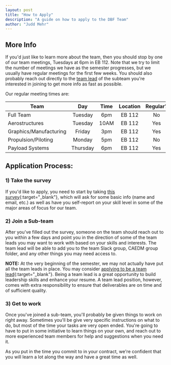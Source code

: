 ```yaml
---
layout: post
title: "How to Apply"
description: "A guide on how to apply to the DBF Team"
author: "Judd Mehr"
---
```


<!-- * TOC
{:toc} -->

## More Info
If you'd just like to learn more about the team, then you should stop by one of our team meetings, Tuesdays at 6pm in EB 112. Note that we try to limit the number of meetings we have as the semester progresses, but we usually have regular meetings for the first few weeks.  You should also probably reach out directly to the [team lead](https://aeronautics.byu.edu/DBF/members/) of the subteam you're interested in joining to get more info as fast as possible.

Our regular meeting times are:

|  Team  |   Day  |  Time  |  Location  |  Regular?  |
|  ----  | :----: | :----: |   :----:   |   :----:   |
|  Full Team  | Tuesday | 6pm | EB 112 | No |
|  Aerostructures  |  Tuesday  | 10AM | EB 112 | Yes |
|  Graphics/Manufacturing  |  Friday  | 3pm | EB 112 | Yes |
|  Propulsion/Piloting  |  Monday  | 5pm | EB 112 | No |
|  Payload Systems  |  Thursday  | 6pm | EB 112 | Yes |


## Application Process:

### 1) Take the survey

If you'd like to apply, you need to start by taking [this survey](https://forms.gle/cVSoxY7EwWDKEFbEA){:target="_blank"}, which will ask for some basic info (name and email, etc.) as well as have you self-report on your skill level in some of the major areas of focus for our team.

<!-- ### 2) Sign the contract

The DBF team is a volunteer-based team.  There is currently no way to recieve class credit or any other compensation for working with the team (other than gaining skills, experience, socializing/networking, resume building, etc.)  Because of the volunteer nature of the team, we have found it necessary to incorporate some sort of formal commitment to participation.  Currently, this takes the form of a contract, which you can [download here](https://aeronautics.byu.edu/DBF/download/contract.pdf){:target="_blank"}.

As part of the application process, you will have to print out, and physically fill in the details of this contract, sign and date it, and find two witnesses to sign and date it as well.  You will then present this to the Project Manager on the team who will keep it on file for the semester.  Every team member is required to go through this process at the beginning of each semeseter, or when they begin participating on the team.

You should also plan on tracking the time you spend working on team related projects to make sure you are keeping your commitment, as well as for details you can add to your resume/portfolio. -->

### 2) Join a Sub-team

After you've filled out the survey, someone on the team should reach out to you within a few days and point you in the direction of some of the team leads you may want to work with based on your skills and interests.  The team lead will be able to add you to the team Slack group, CAEDM group folder, and any other things you may need access to.

**NOTE:** At the very beginning of the semester, we may not actually have put all the team leads in place.  You may consider [applying to be a team lead](https://docs.google.com/forms/d/e/1FAIpQLSc0cE_4amVgGRv2KjmNXUjZarg9vnCL3PmqUnznchvYLO9iqA/viewform?usp=sf_link){:target="_blank"}.  Being a team lead is a great opportunity to build leadership skills and enhance your resume.  A team lead position, however, comes with extra responsibility to ensure that deliverables are on time and of sufficient quality.

### 3) Get to work

Once you've joined a sub-team, you'll probably be given things to work on right away.  Sometimes you'll be give very specific instructions on what to do, but most of the time your tasks are very open ended.  You're going to have to put in some initiative to learn things on your own, and reach out to more experienced team members for help and suggestions when you need it.

As you put in the time you commit to in your contract, we're confident that you will learn a lot along the way and have a great time as well.